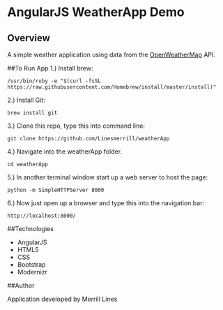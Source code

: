 # AngularJS WeatherApp Demo

## Overview

A simple weather application using data from the [OpenWeatherMap](http://openweathermap.org/API) API.

##To Run App
1.) Install brew:
```
/usr/bin/ruby -e "$(curl -fsSL https://raw.githubusercontent.com/Homebrew/install/master/install)"
```

2.) Install Git:
```
brew install git
```

3.) Clone this repo, type this into command line:
```
git clone https://github.com/Linesmerrill/weatherApp
```

4.) Navigate into the weatherApp folder.
```
cd weatherApp
```

5.) In another terminal window start up a web server to host the page:
```
python -m SimpleHTTPServer 8000
```

6.) Now just open up a browser and type this into the navigation bar:
```
http://localhost:8000/
```

##Technologies

- AngularJS
- HTML5
- CSS
- Bootstrap
- Modernizr

##Author

Application developed by Merrill Lines
